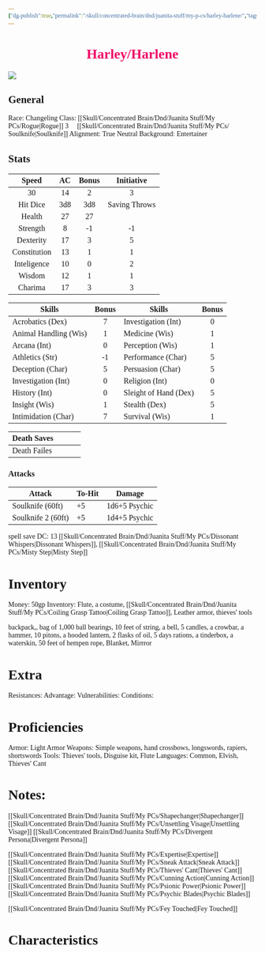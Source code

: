 ```yaml
---
{"dg-publish":true,"permalink":"/skull/concentrated-brain/dnd/juanita-stuff/my-p-cs/harley-harlene/","tags":["Tagless"],"noteIcon":""}
---
```


<style id="Force_Custom_Fonts" type="text/css">@font-face{font-style:normal;font-family:"Merriweather";src:local("Merriweather")}@font-face{font-style:bolder;font-family:"Merriweather";src:local("Merriweather")}@font-face{font-style:normal;font-family:"Merriweather";src:local("Merriweather");unicode-range:U+0-FF,U+2E80-9FFF,U+F900-FAFF,U+FE30-FE4F,U+20000-2FA1F}@font-face{font-style:bolder;font-family:"Merriweather";src:local("Merriweather");unicode-range:U+0-FF,U+2E80-9FFF,U+F900-FAFF,U+FE30-FE4F,U+20000-2FA1F}@font-face{font-style:normal;font-family:"Merriweather";src:local("Merriweather");unicode-range:U+0-FF}@font-face{font-style:bolder;font-family:"Merriweather";src:local("Merriweather");unicode-range:U+0-FF}:not(pre):not(code):not(textarea):not(tt):not(kbd):not(samp):not(var){font-family:"Merriweather"!important}pre,code,textarea,tt,kbd,samp,var{font-family:monospace!important}pre *,code *,textarea *,tt *,kbd *,samp *,var *{font-family:monospace!important}</style>


# <center><span style="color:#F00e69">Harley/Harlene</span></center>
![](https://i.imgur.com/sPsH5Fr.png)



## General
 Race:  Changeling
 Class:  [[Skull/Concentrated Brain/Dnd/Juanita Stuff/My PCs/Rogue\|Rogue]] 3
​    ​‍​    ​‍​    ​‍​    [[Skull/Concentrated Brain/Dnd/Juanita Stuff/My PCs/​‍Soulknife\|​‍Soulknife]] 
 Alignment: True Neutral
 Background: Entertainer


## Stats

|    Speed     | AC  | Bonus |  Initiative   |
| :----------: | :-: | :---: | :-----------: |
|      30      | 14  |   2   |       3       |
|   Hit Dice   | 3d8 |  3d8  | Saving Throws |
|    Health    | 27  |  27   |               |
|   Strength   |  8  |  -1   |      -1       |
|  Dexterity   | 17  |   3   |       5       |
| Constitution | 13  |   1   |       1       |
| Inteligence  | 10  |   0   |       2       |
|    Wisdom    | 12  |   1   |       1       |
|   Charima    | 17  |   3   |       3       |

| Skills                | Bonus | Skills                | Bonus |
| --------------------- | :---: | --------------------- | :---: |
| Acrobatics (Dex)      |   7   | Investigation (Int)   |   0   |
| Animal Handling (Wis) |   1   | Medicine (Wis)        |   1   |
| Arcana (Int)          |   0   | Perception (Wis)      |   1   |
| Athletics (Str)       |  -1   | Performance (Char)    |   5   |
| Deception (Char)      |   5   | Persuasion (Char)     |   5   |
| Investigation (Int)   |   0   | Religion (Int)        |   0   |
| History (Int)         |   0   | Sleight of Hand (Dex) |   5   |
| Insight (Wis)         |   1   | Stealth (Dex)         |   5   |
| Intimidation (Char)   |   7   | Survival (Wis)        |   1   |


| Death Saves  |     |     |     |
| ------------ | --- | --- | --- |
| Death Failes |     |     |     |
### Attacks

| Attack             | To-Hit | Damage        |
| ------------------ | ------ | ------------- |
| Soulknife (60ft)   | +5     | 1d6+5 Psychic |
| Soulknife 2 (60ft) | +5     | 1d4+5 Psychic |

spell save DC: 13
[[Skull/Concentrated Brain/Dnd/Juanita Stuff/My PCs/Dissonant Whispers\|Dissonant Whispers]], [[Skull/Concentrated Brain/Dnd/Juanita Stuff/My PCs/Misty Step\|Misty Step]]
# Inventory

Money: 50gp
Inventory:  Flute, a costume, [[Skull/Concentrated Brain/Dnd/Juanita Stuff/My PCs/Coiling Grasp Tattoo\|Coiling Grasp Tattoo]], Leather armor, thieves' tools

backpack,, bag of 1,000 ball bearings, 10 feet of string, a bell, 5 candles, a crowbar, a hammer, 10 pitons, a hooded lantern, 2 flasks of oil, 5 days rations, a tinderbox, a waterskin, 50 feet of hempen rope, Blanket, Mirrror

# Extra
Resistances: 
Advantage: 
Vulnerabilities: 
Conditions: 
  

# Proficiencies
		
Armor:  Light Armor
Weapons: Simple weapons, hand crossbows, longswords, rapiers, shortswords
Tools: Thieves' tools, Disguise kit, Flute
Languages: Common, Elvish, Thieves' Cant




# Notes: 
[[Skull/Concentrated Brain/Dnd/Juanita Stuff/My PCs/Shapechanger\|Shapechanger]]
[[Skull/Concentrated Brain/Dnd/Juanita Stuff/My PCs/Unsettling Visage\|Unsettling Visage]]
[[Skull/Concentrated Brain/Dnd/Juanita Stuff/My PCs/Divergent Persona\|Divergent Persona]]

[[Skull/Concentrated Brain/Dnd/Juanita Stuff/My PCs/Expertise\|Expertise]]
[[Skull/Concentrated Brain/Dnd/Juanita Stuff/My PCs/Sneak Attack\|Sneak Attack]]
[[Skull/Concentrated Brain/Dnd/Juanita Stuff/My PCs/Thieves' Cant\|Thieves' Cant]]
[[Skull/Concentrated Brain/Dnd/Juanita Stuff/My PCs/Cunning Action\|Cunning Action]]
[[Skull/Concentrated Brain/Dnd/Juanita Stuff/My PCs/Psionic Power\|Psionic Power]]
[[Skull/Concentrated Brain/Dnd/Juanita Stuff/My PCs/Psychic Blades\|Psychic Blades]]

[[Skull/Concentrated Brain/Dnd/Juanita Stuff/My PCs/Fey Touched\|Fey Touched]]

# Characteristics 
